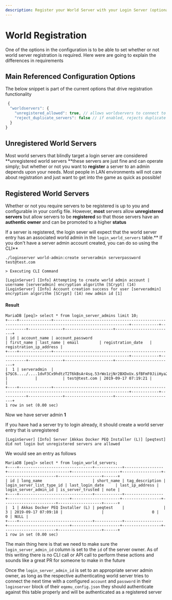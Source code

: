```yaml
---
description: Register your World Server with your Login Server (optional)
---
```


# World Registration

One of the options in the configuration is to be able to set whether or not world server registration is required. Here were are going to explain the differences in requirements

## Main Referenced Configuration Options

The below snippet is part of the current options that drive registration functionality

```javascript
 { 
  "worldservers": {
    "unregistered_allowed": true, // allows worldservers to connect to your loginserver without server admin authentication
    "reject_duplicate_servers": false // if enabled, rejects duplicate worldservers
  }
}
```

## Unregistered World Servers

Most world servers that blindly target a login server are considered **unregistered world servers **these servers are just fine and can operate simply; but whether or not you want to **register** a server to an admin depends upon your needs. Most people in LAN environments will not care about registration and just want to get into the game as quick as possible!

## Registered World Servers

Whether or not you require servers to be registered is up to you and configurable in your config file. However, **most** servers allow **unregistered servers** but allow servers to be **registered** so that those servers have an **authentic owner** and can be promoted to a higher **status**

If a server is registered, the login sever will expect that the world server entry has an associated world admin in the `login_world_servers` table.** If you don't have a server admin account created, you can do so using the CLI**

```
./loginserver world-admin:create serveradmin serverpassword test@test.com

> Executing CLI Command

[LoginServer] [Info] Attempting to create world admin account | username [serveradmin] encryption algorithm [SCrypt] (14)
[LoginServer] [Info] Account creation success for user [serveradmin] encryption algorithm [SCrypt] (14) new admin id [1]
```

#### Result

```
MariaDB [peq]> select * from login_server_admins limit 10;
+----+--------------+-------------------------------------------------------------------------------------------------------+------------+-----------+---------------+---------------------+-------------------------+
| id | account_name | account_password                                                                                      | first_name | last_name | email         | registration_date   | registration_ip_address |
+----+--------------+-------------------------------------------------------------------------------------------------------+------------+-----------+---------------+---------------------+-------------------------+
|  1 | serveradmin  | $7$C6..../....1dvF3Cx9hdtzT2T6kBsAr4sq.53rWo1zjNr2BXDxUx.$fBFmF0JiiHya2f0chj17hJFuzTNLzcrTkVxKpeTmgo3 |            |           | test@test.com | 2019-09-17 07:19:21 |                         |
+----+--------------+-------------------------------------------------------------------------------------------------------+------------+-----------+---------------+---------------------+-------------------------+
1 row in set (0.00 sec)
```

Now we have server admin **1** 

If you have had a server try to login already, it should create a world server entry that is unregistered

```
[LoginServer] [Info] Server [Akkas Docker PEQ Installer (L)] [peqtest] did not login but unregistered servers are allowed
```

We would see an entry as follows

```
MariaDB [peq]> select * from login_world_servers;
+----+--------------------------------+------------+-----------------+---------------------------+---------------------+-----------------+-----------------------+-------------------+------+
| id | long_name                      | short_name | tag_description | login_server_list_type_id | last_login_date     | last_ip_address | login_server_admin_id | is_server_trusted | note |
+----+--------------------------------+------------+-----------------+---------------------------+---------------------+-----------------+-----------------------+-------------------+------+
|  1 | Akkas Docker PEQ Installer (L) | peqtest    |                 |                         3 | 2019-09-17 07:09:18 |                 |                     0 |                 0 | NULL |
+----+--------------------------------+------------+-----------------+---------------------------+---------------------+-----------------+-----------------------+-------------------+------+
1 row in set (0.00 sec)
```

The main thing here is that we need to make sure the `login_server_admin_id` column is set to the `id` of the server owner. As of this writing there is no CLI call or API call to perform these actions and sounds like a great PR for someone to make in the future

Once the `login_server_admin_id` is set to an appropriate server admin owner, as long as the respective authenticating world server tries to connect the next time with a configured `account` and `password` in their `loginserver` block of their `eqemu_config.json` they should authenticate against this table properly and will be authenticated as a registered server

